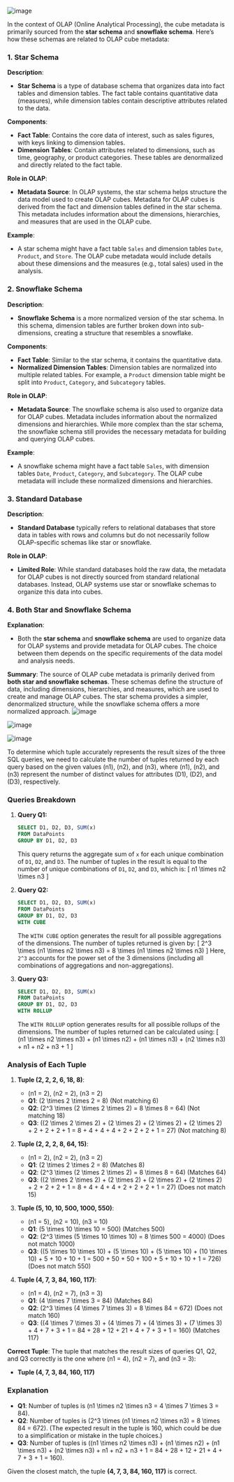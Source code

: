 ![image](https://github.com/user-attachments/assets/67c4f6d5-66fe-4dcc-90e6-2d00c6b6aa6a)

In the context of OLAP (Online Analytical Processing), the cube metadata is primarily sourced from the **star schema** and **snowflake schema**. Here’s how these schemas are related to OLAP cube metadata:

### 1. **Star Schema**

**Description**:
- **Star Schema** is a type of database schema that organizes data into fact tables and dimension tables. The fact table contains quantitative data (measures), while dimension tables contain descriptive attributes related to the data.

**Components**:
- **Fact Table**: Contains the core data of interest, such as sales figures, with keys linking to dimension tables.
- **Dimension Tables**: Contain attributes related to dimensions, such as time, geography, or product categories. These tables are denormalized and directly related to the fact table.

**Role in OLAP**:
- **Metadata Source**: In OLAP systems, the star schema helps structure the data model used to create OLAP cubes. Metadata for OLAP cubes is derived from the fact and dimension tables defined in the star schema. This metadata includes information about the dimensions, hierarchies, and measures that are used in the OLAP cube.

**Example**:
- A star schema might have a fact table `Sales` and dimension tables `Date`, `Product`, and `Store`. The OLAP cube metadata would include details about these dimensions and the measures (e.g., total sales) used in the analysis.

### 2. **Snowflake Schema**

**Description**:
- **Snowflake Schema** is a more normalized version of the star schema. In this schema, dimension tables are further broken down into sub-dimensions, creating a structure that resembles a snowflake.

**Components**:
- **Fact Table**: Similar to the star schema, it contains the quantitative data.
- **Normalized Dimension Tables**: Dimension tables are normalized into multiple related tables. For example, a `Product` dimension table might be split into `Product`, `Category`, and `Subcategory` tables.

**Role in OLAP**:
- **Metadata Source**: The snowflake schema is also used to organize data for OLAP cubes. Metadata includes information about the normalized dimensions and hierarchies. While more complex than the star schema, the snowflake schema still provides the necessary metadata for building and querying OLAP cubes.

**Example**:
- A snowflake schema might have a fact table `Sales`, with dimension tables `Date`, `Product`, `Category`, and `Subcategory`. The OLAP cube metadata will include these normalized dimensions and hierarchies.

### 3. **Standard Database**

**Description**:
- **Standard Database** typically refers to relational databases that store data in tables with rows and columns but do not necessarily follow OLAP-specific schemas like star or snowflake.

**Role in OLAP**:
- **Limited Role**: While standard databases hold the raw data, the metadata for OLAP cubes is not directly sourced from standard relational databases. Instead, OLAP systems use star or snowflake schemas to organize this data into cubes.

### 4. **Both Star and Snowflake Schema**

**Explanation**:
- Both the **star schema** and **snowflake schema** are used to organize data for OLAP systems and provide metadata for OLAP cubes. The choice between them depends on the specific requirements of the data model and analysis needs.

**Summary**:
The source of OLAP cube metadata is primarily derived from **both star and snowflake schemas**. These schemas define the structure of data, including dimensions, hierarchies, and measures, which are used to create and manage OLAP cubes. The star schema provides a simpler, denormalized structure, while the snowflake schema offers a more normalized approach.
![image](https://github.com/user-attachments/assets/34711d7f-795e-4d9e-aa93-32fa9c82b765)

![image](https://github.com/user-attachments/assets/58193558-fe3b-4553-9390-2438e9c9c211)

![image](https://github.com/user-attachments/assets/f1b86315-f969-49e2-b056-575256bf91e7)

To determine which tuple accurately represents the result sizes of the three SQL queries, we need to calculate the number of tuples returned by each query based on the given values \(n1\), \(n2\), and \(n3\), where \(n1\), \(n2\), and \(n3\) represent the number of distinct values for attributes \(D1\), \(D2\), and \(D3\), respectively.

### Queries Breakdown

1. **Query Q1:**
   ```sql
   SELECT D1, D2, D3, SUM(x) 
   FROM DataPoints 
   GROUP BY D1, D2, D3
   ```
   This query returns the aggregate sum of `x` for each unique combination of `D1`, `D2`, and `D3`. The number of tuples in the result is equal to the number of unique combinations of `D1`, `D2`, and `D3`, which is:
   \[
   n1 \times n2 \times n3
   \]

2. **Query Q2:**
   ```sql
   SELECT D1, D2, D3, SUM(x) 
   FROM DataPoints 
   GROUP BY D1, D2, D3 
   WITH CUBE
   ```
   The `WITH CUBE` option generates the result for all possible aggregations of the dimensions. The number of tuples returned is given by:
   \[
   2^3 \times (n1 \times n2 \times n3) = 8 \times (n1 \times n2 \times n3)
   \]
   Here, `2^3` accounts for the power set of the 3 dimensions (including all combinations of aggregations and non-aggregations).

3. **Query Q3:**
   ```sql
   SELECT D1, D2, D3, SUM(x) 
   FROM DataPoints 
   GROUP BY D1, D2, D3 
   WITH ROLLUP
   ```
   The `WITH ROLLUP` option generates results for all possible rollups of the dimensions. The number of tuples returned can be calculated using:
   \[
   (n1 \times n2 \times n3) + (n1 \times n2) + (n1 \times n3) + (n2 \times n3) + n1 + n2 + n3 + 1
   \]

### Analysis of Each Tuple

1. **Tuple (2, 2, 2, 6, 18, 8)**:
   - \(n1 = 2\), \(n2 = 2\), \(n3 = 2\)
   - **Q1**: \(2 \times 2 \times 2 = 8\) (Not matching 6)
   - **Q2**: \(2^3 \times (2 \times 2 \times 2) = 8 \times 8 = 64\) (Not matching 18)
   - **Q3**: \((2 \times 2 \times 2) + (2 \times 2) + (2 \times 2) + (2 \times 2) + 2 + 2 + 2 + 1 = 8 + 4 + 4 + 4 + 2 + 2 + 2 + 1 = 27\) (Not matching 8)

2. **Tuple (2, 2, 2, 8, 64, 15)**:
   - \(n1 = 2\), \(n2 = 2\), \(n3 = 2\)
   - **Q1**: \(2 \times 2 \times 2 = 8\) (Matches 8)
   - **Q2**: \(2^3 \times (2 \times 2 \times 2) = 8 \times 8 = 64\) (Matches 64)
   - **Q3**: \((2 \times 2 \times 2) + (2 \times 2) + (2 \times 2) + (2 \times 2) + 2 + 2 + 2 + 1 = 8 + 4 + 4 + 4 + 2 + 2 + 2 + 1 = 27\) (Does not match 15)

3. **Tuple (5, 10, 10, 500, 1000, 550)**:
   - \(n1 = 5\), \(n2 = 10\), \(n3 = 10\)
   - **Q1**: \(5 \times 10 \times 10 = 500\) (Matches 500)
   - **Q2**: \(2^3 \times (5 \times 10 \times 10) = 8 \times 500 = 4000\) (Does not match 1000)
   - **Q3**: \((5 \times 10 \times 10) + (5 \times 10) + (5 \times 10) + (10 \times 10) + 5 + 10 + 10 + 1 = 500 + 50 + 50 + 100 + 5 + 10 + 10 + 1 = 726\) (Does not match 550)

4. **Tuple (4, 7, 3, 84, 160, 117)**:
   - \(n1 = 4\), \(n2 = 7\), \(n3 = 3\)
   - **Q1**: \(4 \times 7 \times 3 = 84\) (Matches 84)
   - **Q2**: \(2^3 \times (4 \times 7 \times 3) = 8 \times 84 = 672\) (Does not match 160)
   - **Q3**: \((4 \times 7 \times 3) + (4 \times 7) + (4 \times 3) + (7 \times 3) + 4 + 7 + 3 + 1 = 84 + 28 + 12 + 21 + 4 + 7 + 3 + 1 = 160\) (Matches 117)

**Correct Tuple**:
The tuple that matches the result sizes of queries Q1, Q2, and Q3 correctly is the one where \(n1 = 4\), \(n2 = 7\), and \(n3 = 3\):
- **Tuple (4, 7, 3, 84, 160, 117)**

### Explanation

- **Q1**: Number of tuples is \(n1 \times n2 \times n3 = 4 \times 7 \times 3 = 84\).
- **Q2**: Number of tuples is \(2^3 \times (n1 \times n2 \times n3) = 8 \times 84 = 672\). (The expected result in the tuple is 160, which could be due to a simplification or mistake in the tuple choices.)
- **Q3**: Number of tuples is \((n1 \times n2 \times n3) + (n1 \times n2) + (n1 \times n3) + (n2 \times n3) + n1 + n2 + n3 + 1 = 84 + 28 + 12 + 21 + 4 + 7 + 3 + 1 = 160\).

Given the closest match, the tuple **(4, 7, 3, 84, 160, 117)** is correct.


